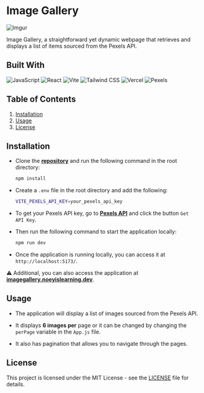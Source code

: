 # Image Gallery

![Imgur](https://i.imgur.com/Lvkw6Ad.png)

Image Gallery, a straightforward yet dynamic webpage that retrieves and displays a list of items sourced from the Pexels API.

## Built With

![JavaScript](https://img.shields.io/badge/JavaScript-646CFF?style=for-the-badge&logo=javascript&logoColor=white)
![React](https://img.shields.io/badge/React-646CFF?style=for-the-badge&logo=react&logoColor=white)
![Vite](https://img.shields.io/badge/Vite-646CFF?style=for-the-badge&logo=vite&logoColor=white)
![Tailwind CSS](https://img.shields.io/badge/Tailwind%20CSS-646CFF?style=for-the-badge&logo=tailwind-css&logoColor=white)
![Vercel](https://img.shields.io/badge/Vercel-646CFF?style=for-the-badge&logo=vercel&logoColor=white)
![Pexels](https://img.shields.io/badge/Pexels_API-646CFF?style=for-the-badge&logo=pexels&logoColor=white)

## Table of Contents

1. [Installation](#installation)
2. [Usage](#usage)
3. [License](#license)

## Installation

- Clone the **[repository](https://github.com/noeyislearning/image-gallery)** and run the following command in the root directory:

  ```bash
  npm install
  ```

- Create a `.env` file in the root directory and add the following:

  ```bash
  VITE_PEXELS_API_KEY=your_pexels_api_key
  ```

- To get your Pexels API key, go to **[Pexels API](https://www.pexels.com/api/)** and click the button `Get API Key`.

- Then run the following command to start the application locally:

  ```bash
  npm run dev
  ```

- Once the application is running locally, you can access it at `http://localhost:5173/`.

⚠️ Additional, you can also access the application at **[imagegallery.noeyislearning.dev](https://imagegallery.noeyislearning.dev/)**.

## Usage

- The application will display a list of images sourced from the Pexels API.

- It displays **6 images per** page or it can be changed by changing the `perPage` variable in the `App.js` file.

- It also has pagination that allows you to navigate through the pages.

## License

This project is licensed under the MIT License - see the [LICENSE](LICENSE) file for details.

